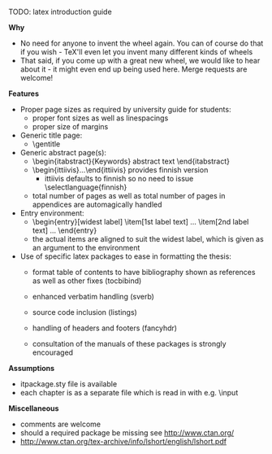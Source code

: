 
TODO: latex introduction guide

**Why**
  - No need for anyone to invent the wheel again. You can of course do that
    if you wish - TeX'll even let you invent many different kinds of wheels
  - That said, if you come up with a great new wheel, we would like to hear about 
    it - it might even end up being used here. Merge requests are welcome!
 
**Features**
  - Proper page sizes as required by university guide for students:
      - proper font sizes as well as linespacings
      - proper size of margins
  - Generic title page:
      - \gentitle
  - Generic abstract page(s):
      - \begin{itabstract}{Keywords}
          abstract text
        \end{itabstract}
      - \begin{ittiivis}...\end{ittiivis} provides finnish version
         - ittiivis defaults to finnish so no need to issue 
           \selectlanguage{finnish}
      - total number of pages as well as total number of pages in appendices
        are automagically handled
  - Entry environment:
      - \begin{entry}[widest label]
          \item[1st label text] ...
          \item[2nd label text] ...
        \end{entry}
      - the actual items are aligned to suit the widest label, which is
        given as an argument to the environment
  - Use of specific latex packages to ease in formatting the thesis:
      - format table of contents to have bibliography shown as references
        as well as other fixes           (tocbibind)
      - enhanced verbatim handling       (sverb)
      - source code inclusion            (listings)
      - handling of headers and footers  (fancyhdr)

      - consultation of the manuals of these packages is strongly
        encouraged 

**Assumptions**
  - itpackage.sty file is available 
  - each chapter is as a separate file which is read in with e.g. \input
   
**Miscellaneous**
  - comments are welcome
  - should a required package be missing see http://www.ctan.org/ 
  - http://www.ctan.org/tex-archive/info/lshort/english/lshort.pdf
